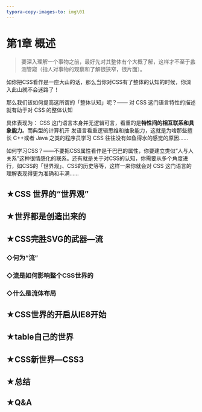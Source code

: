```yaml
---
typora-copy-images-to: img\01
---
```


# 第1章 概述

> 要深入理解一个事物之前，最好先对其整体有个大概了解，这样才不至于蠡测管窥（指人对事物的观察和了解很狭窄，很片面）。

如你把CSS看作是一座大山的话，那么当你对CSS有了整体的认知的时候，你深入此山就不会迷路了！

那么我们该如何提高这所谓的「整体认知」呢？—— 对 CSS 这门语言特性的描述就有助于对 CSS 的整体认知

具体表现为： CSS 这门语言本身并无逻辑可言，看重的是**特性间的相互联系和具象能力**。而典型的计算机开
发语言看重逻辑思维和抽象能力，这就是为啥那些擅长 C++或者 Java 之类的程序员学习 CSS 往往没有如鱼得水的感觉的原因……

如何学习CSS？——不要把CSS属性看作是干巴巴的属性，你要建立类似“人与人关系”这种很情感化的联系。还有就是关于对CSS的认知，你需要从多个角度进行，如CSS的「世界观」、CSS的历史等等，这样一来你就会对 CSS 这门语言的理解表现得更为准确和丰满……

## ★CSS 世界的“世界观”



## ★世界都是创造出来的



## ★CSS完胜SVG的武器—流



### ◇何为“流”



### ◇流是如何影响整个CSS世界的



### ◇什么是流体布局 



## ★CSS世界的开启从IE8开始

## ★table自己的世界

## ★CSS新世界—CSS3



## ★总结



## ★Q&A





